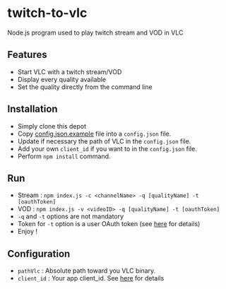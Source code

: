 # twitch-to-vlc
Node.js program used to play twitch stream and VOD in VLC

## Features
- Start VLC with a twitch stream/VOD
- Display every quality available
- Set the quality directly from the command line

## Installation
- Simply clone this depot
- Copy [config.json.example](https://github.com/BernardJeremy/twitch-to-vlc/blob/master/config.json.example) file into a `config.json` file.
- Update if necessary the path of VLC in the `config.json` file.
- Add your own `client_id` if you want to in the `config.json` file.
- Perform `npm install` command.

## Run
- Stream :  `npm index.js -c <channelName> -q [qualityName] -t [oauthToken]`
- VOD : `npm index.js -v <videoID> -q [qualityName] -t [oauthToken]`
- `-q` and `-t` options are not mandatory
- Token for `-t` option is a user OAuth token (see [here](https://github.com/justintv/Twitch-API/blob/master/authentication.md#getting-access-tokens) for details)
- Enjoy !

## Configuration
- `pathVlc` : Absolute path toward you VLC binary.
- `client_id` : Your app client_id. See  [here](https://github.com/justintv/Twitch-API/blob/master/authentication.md#developer-setup) for details
